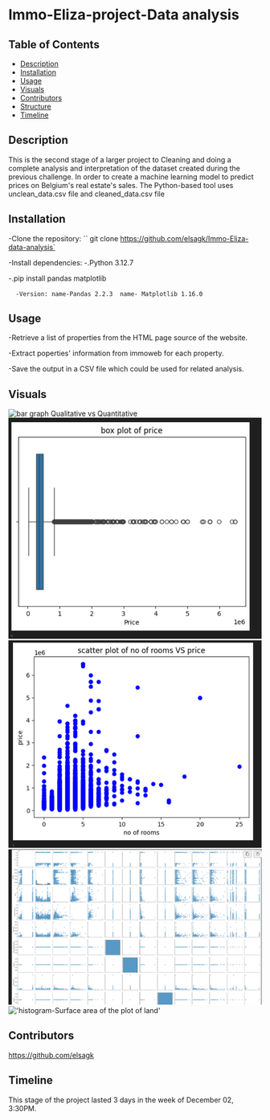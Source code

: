 # Immo-Eliza-project-Data analysis

## Table of Contents

- [Description](#description)
- [Installation](#installation)
- [Usage](#usage)
- [Visuals](#visuals)
- [Contributors](#contributors)
- [Structure](#structure)
- [Timeline](#timeline)

## Description

This is the second stage of a larger project to Cleaning and doing a complete analysis and interpretation of the dataset created during the previous challenge. In order to create a machine learning model to predict prices on Belgium's real estate's sales.
The Python-based tool uses unclean_data.csv file and cleaned_data.csv file

## Installation

-Clone the repository: `` git clone https://github.com/elsagk/Immo-Eliza-data-analysis`

-Install dependencies:
-.Python 3.12.7

-.pip install pandas matplotlib

      -Version: name-Pandas 2.2.3  name- Matplotlib 1.16.0

## Usage

-Retrieve a list of properties from the HTML page source of the website.

-Extract poperties' information from immoweb for each property.

-Save the output in a CSV file which could be used for related analysis.

## Visuals

![bar graph Qualitative vs Quantitative](./Result_graphs/image.png)
![box plot to visualize outliers for price](./Result-graphs/image.png)
![relationships between  price and n of rooms](./Result-graphs/image-1.png)
![pair plot for multiple variables](./Result-graphs/image-2.png)
!['histogram-Surface area of the plot of land'](./Result-graphs/image.png/his.png)




## Contributors

https://github.com/elsagk

## Timeline

This stage of the project lasted 3 days in the week of December 02, 3:30PM.
